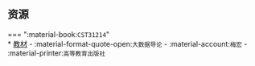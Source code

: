 ## 资源  
=== ":material-book:`CST31214`"  
    * [教材](https://api.ecylt.top/v1/lanzou_link?url=https://cqu-openlib.lanzout.com/iYuPv29s1b8f&type=down) - :material-format-quote-open:`大数据导论` - :material-account:`梅宏` - :material-printer:`高等教育出版社`  